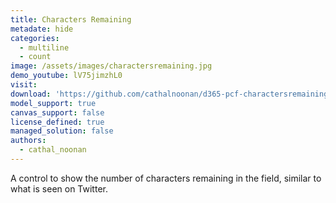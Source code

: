 ```yaml
---
title: Characters Remaining
metadate: hide
categories:
  - multiline
  - count
image: /assets/images/charactersremaining.jpg
demo_youtube: lV75jimzhL0
visit: 
download: 'https://github.com/cathalnoonan/d365-pcf-charactersremaining'
model_support: true
canvas_support: false
license_defined: true
managed_solution: false
authors:
  - cathal_noonan
---
```

A control to show the number of characters remaining in the field, similar to what is seen on Twitter.
